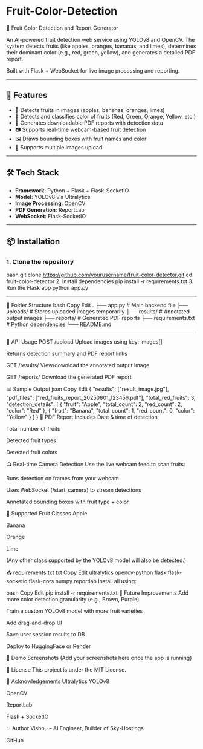 # Fruit-Color-Detection

 🍎 Fruit Color Detection and Report Generator

An AI-powered fruit detection web service using YOLOv8 and OpenCV. The system detects fruits (like apples, oranges, bananas, and limes), determines their dominant color (e.g., red, green, yellow), and generates a detailed PDF report.

Built with Flask + WebSocket for live image processing and reporting.

---

## 📸 Features

- 🧠 Detects fruits in images (apples, bananas, oranges, limes)
- 🎨 Detects and classifies color of fruits (Red, Green, Orange, Yellow, etc.)
- 📑 Generates downloadable PDF reports with detection data
- 📷 Supports real-time webcam-based fruit detection
- 🖼 Draws bounding boxes with fruit names and color
- 🔄 Supports multiple images upload

---

## 🛠 Tech Stack

- **Framework**: Python + Flask + Flask-SocketIO
- **Model**: YOLOv8 via Ultralytics
- **Image Processing**: OpenCV
- **PDF Generation**: ReportLab
- **WebSocket**: Flask-SocketIO

---

## 📦 Installation

### 1. Clone the repository

bash
git clone https://github.com/yourusername/fruit-color-detector.git
cd fruit-color-detector
2. Install dependencies
pip install -r requirements.txt
3. Run the Flask app
python app.py

---

📂 Folder Structure
bash
Copy
Edit
.
├── app.py               # Main backend file
├── uploads/             # Stores uploaded images temporarily
├── results/             # Annotated output images
├── reports/             # Generated PDF reports
├── requirements.txt     # Python dependencies
└── README.md

---

🎯 API Usage
POST /upload
Upload images using key: images[]

Returns detection summary and PDF report links

GET /results/<filename>
View/download the annotated output image

GET /reports/<filename>
Download the generated PDF report

📊 Sample Output
json
Copy
Edit
{
  "results": ["result_image.jpg"],
  "pdf_files": ["red_fruits_report_20250801_123456.pdf"],
  "total_red_fruits": 3,
  "detection_details": [
    {
      "fruit": "Apple",
      "total_count": 2,
      "red_count": 2,
      "color": "Red"
    },
    {
      "fruit": "Banana",
      "total_count": 1,
      "red_count": 0,
      "color": "Yellow"
    }
  ]
}
📑 PDF Report Includes
Date & time of detection

Total number of fruits

Detected fruit types

Detected fruit colors

📺 Real-time Camera Detection
Use the live webcam feed to scan fruits:

Runs detection on frames from your webcam

Uses WebSocket (/start_camera) to stream detections

Annotated bounding boxes with fruit type + color

🍌 Supported Fruit Classes
Apple

Banana

Orange

Lime

(Any other class supported by the YOLOv8 model will also be detected.)

📥 requirements.txt
txt
Copy
Edit
ultralytics
opencv-python
flask
flask-socketio
flask-cors
numpy
reportlab
Install all using:

bash
Copy
Edit
pip install -r requirements.txt
🔮 Future Improvements
Add more color detection granularity (e.g., Brown, Purple)

Train a custom YOLOv8 model with more fruit varieties

Add drag-and-drop UI

Save user session results to DB

Deploy to HuggingFace or Render

📸 Demo Screenshots
(Add your screenshots here once the app is running)

📜 License
This project is under the MIT License.

🙌 Acknowledgements
Ultralytics YOLOv8

OpenCV

ReportLab

Flask + SocketIO

✨ Author
Vishnu – AI Engineer, Builder of Sky-Hostings

GitHub
